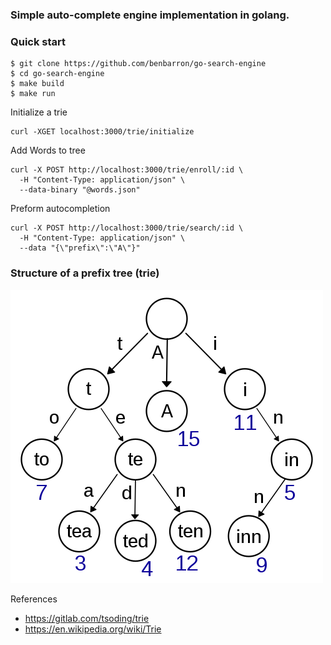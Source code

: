 ### Simple auto-complete engine implementation in golang.

### Quick start 
```shell
$ git clone https://github.com/benbarron/go-search-engine
$ cd go-search-engine
$ make build 
$ make run 
```

Initialize a trie
```shell
curl -XGET localhost:3000/trie/initialize
```

Add Words to tree 
```shell
curl -X POST http://localhost:3000/trie/enroll/:id \
  -H "Content-Type: application/json" \
  --data-binary "@words.json"
```

Preform autocompletion
```shell
curl -X POST http://localhost:3000/trie/search/:id \
  -H "Content-Type: application/json" \
  --data "{\"prefix\":\"A\"}"
```

### Structure of a prefix tree (trie)
![img.png](trie-image.png)

References
- https://gitlab.com/tsoding/trie
- https://en.wikipedia.org/wiki/Trie